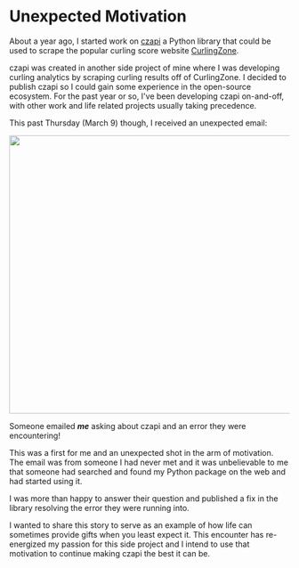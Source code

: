 # Unexpected Motivation

About a year ago, I started work on [czapi](https://pypi.org/project/czapi/) a Python library that could be used to scrape the popular curling score website [CurlingZone](https://www.curlingzone.com). 

czapi was created in another side project of mine where I was developing curling analytics by scraping curling results off of CurlingZone. I decided to publish czapi so I could gain some experience in the open-source ecosystem. For the past year or so, I've been developing czapi on-and-off, with other work and life related projects usually taking precedence.

This past Thursday (March 9) though, I received an unexpected email:

<img src = "../../../images/motivation/czapi_use.PNG" width=2160 height = 500 />

Someone emailed _**me**_ asking about czapi and an error they were encountering!

This was a first for me and an unexpected shot in the arm of motivation. The email was from someone I had never met and it was unbelievable to me that someone had searched and found my Python package on the web and had started using it. 

I was more than happy to answer their question and published a fix in the library resolving the error they were running into. 

I wanted to share this story to serve as an example of how life can sometimes provide gifts when you least expect it. This encounter has re-energized my passion for this side project and I intend to use that motivation to continue making czapi the best it can be.